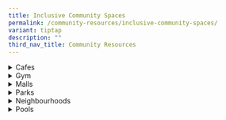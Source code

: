 ```yaml
---
title: Inclusive Community Spaces
permalink: /community-resources/inclusive-community-spaces/
variant: tiptap
description: ""
third_nav_title: Community Resources
---
```

<div data-type="detailGroup" class="isomer-accordion isomer-accordion-white">
<details class="isomer-details">
<summary>Cafes</summary>
<div data-type="detailsContent" class="isomer-details-content">
<table style="minWidth: 50px">
<colgroup>
<col>
<col>
</colgroup>
<tbody>
<tr>
<th rowspan="1" colspan="1">
<p>Organisation
<br>&amp; Contact Details</p>
</th>
<th rowspan="1" colspan="1">
<p>More Information</p>
</th>
</tr>
<tr>
<td rowspan="1" colspan="1">
<p><strong>Ci Yuan Community Centre</strong>
</p>
<p></p>
<p>Tel: 6385 4026 | 8128 3506</p>
</td>
<td rowspan="1" colspan="1">
<p>Through word of mouth, SOD Café is spacious for families to gather.</p>
<p></p>
<p>Mon - Sun: 10am - 6pm</p>
<p></p>
<p><em>Location: 51 Hougang Ave 9, #01-03 Ci Yuan Community Centre, S538776</em>
</p>
</td>
</tr>
<tr>
<td rowspan="1" colspan="1">
<p><strong><a href="https://crossingscafe.com.sg/about-us" rel="noopener nofollow" target="_blank">Crossings Cafe</a></strong>
<br>
<br>Tel: 6338 2669
<br>Email:
<br><a href="mailto:manager@crossingscafe.com.sg" rel="noopener noreferrer nofollow" target="_blank">manager@crossingscafe.com.sg</a>
</p>
</td>
<td rowspan="1" colspan="1">
<p>A social-enterprise that serves quality food at great prices.</p>
<p>Currently, interns of the cafe consist of students from Assumption Pathway
School and Bettr Barista.</p>
<p></p>
<p>Tues - Sun: 10:00am - 10:00pm</p>
<p></p>
<p><em>Location: Catholic Centre, 55 Waterloo Street, S187954</em>
</p>
</td>
</tr>
<tr>
<td rowspan="1" colspan="1">
<p><strong><a href="https://www.facebook.com/changchengfoodtastic/" rel="noopener nofollow" target="_blank">FoodTastic (Keat Hong)</a></strong>
</p>
<p></p>
<p>Tel: 6501 5285</p>
</td>
<td rowspan="1" colspan="1">
<p>Coffeeshop that has a self-ordering and paymentsystem, cashless payment
terminals.</p>
<p></p>
<p><em>Location: 818 Choa Chu Kang Avenue 1 #01-01, S680818</em>
</p>
</td>
</tr>
<tr>
<td rowspan="1" colspan="1">
<p><strong><a href="https://forewordcoffee.com/" rel="noopener nofollow" target="_blank">Foreword Coffee</a></strong>
</p>
<p></p>
<p>Tel: 8949 0142</p>
</td>
<td rowspan="1" colspan="1">
<p>A social enterprise cafe that provides employment opportunities for persons
with disabilities, special needs, and mental health conditions.</p>
<p></p>
<p>Mon - Fri: 8am - 5pm</p>
<p></p>
<p><em>Location: NUS | Mediacorp Campus | Temasek Shophouse | Esplanade Mall</em>
</p>
</td>
</tr>
<tr>
<td rowspan="1" colspan="1">
<p><strong><a href="https://www.joanbowen.com/" rel="noopener nofollow" target="_blank">Joan Bowen Cafe</a></strong>
</p>
<p></p>
<p>Tel: 6530 3628
<br>Email:
<br><a href="mailto:cafe@joanbowen.com" rel="noopener noreferrer nofollow" target="_blank">cafe@joanbowen.com</a>
</p>
</td>
<td rowspan="1" colspan="1">
<p>A cafe that was started by a parent who has a child with special needs.
The dishes are also hand cooked and prepared by persons with special needs.</p>
<p></p>
<p>Tues - Fri: 11:30am - 2:30pm
<br>Closed on Mon, Sat, and Sun</p>
<p></p>
<p><em>Location: 9 Jalan Wangi, S349354</em>
</p>
</td>
</tr>
<tr>
<td rowspan="1" colspan="1">
<p><strong><a href="https://www.facebook.com/cafemetta/" rel="noopener nofollow" target="_blank">Metta Cafe</a></strong>
</p>
<p></p>
<p>Tel: 6580 4624
<br>Email:
<br><a href="mailto:mettacafe@metta.org.sg" rel="noopener noreferrer nofollow" target="_blank">mettacafe@metta.org.sg</a>
</p>
</td>
<td rowspan="1" colspan="1">
<p>A bakery that provides employment and training for youths with special
needs.</p>
<p></p>
<p>Click <a href="https://shop.metta.org.sg/" rel="noopener nofollow" target="_blank">here</a> to
order cakes and pastries.
<br>Click <a href="https://shop.metta.org.sg/collections/donatemeal" rel="noopener nofollow" target="_blank">here</a> to
donate a meal/cake.</p>
<p></p>
<p>Mon - Sun: 7am - 5pm
<br>(Last order: 3:45pm)</p>
<p></p>
<p><em>Location: Metta Building Level 1, Metta Cafe, 32 Simei Street 1, S529950</em>
</p>
</td>
</tr>
<tr>
<td rowspan="1" colspan="1">
<p><strong><a href="https://www.mynonnas.com/" rel="noopener nofollow" target="_blank">My NoNNa’s</a></strong>
</p>
<p></p>
<p>Tel: 8188 8368
<br>Email:
<br><a href="mailto:geri@mynonnas.com" rel="noopener noreferrer nofollow" target="_blank">geri@mynonnas.com</a>
</p>
</td>
<td rowspan="1" colspan="1">
<p>A social enterprise that provides employment for persons with disabilities
and the elderly.</p>
<p></p>
<p>Currently, they also provide employment via My NoNNa's Match-and-Train
Program.</p>
<p></p>
<p><em>Locations: Upper Thomson | Canteens @ Catholic Junior College and Nanyang Girls High School</em>
</p>
</td>
</tr>
<tr>
<td rowspan="1" colspan="1">
<p><strong><a href="https://www.professorbrawn.com/about-us" rel="noopener nofollow" target="_blank">Professor Brawn Cafe</a></strong>
</p>
<p></p>
<p>Tel: 8321 2204 | 8129 4029</p>
</td>
<td rowspan="1" colspan="1">
<p>A social enterprise by Autism Resource Centre (Singapore), which provides
job and social integration opportunities to people with special needs and
the disadvantaged in society.</p>
<p></p>
<p>(Redhill) Mon - Sat: 11am - 9pm
<br>(AMK) Mon - Sat: 9am - 9pm</p>
<p></p>
<p><em>Location: Enabling Village @Redhill | Pathlight School @Ang Mo Kio</em>
</p>
</td>
</tr>
</tbody>
</table>
</div>
</details>
<details class="isomer-details">
<summary>Gym</summary>
<div data-type="detailsContent" class="isomer-details-content">
<p></p>
</div>
</details>
<details class="isomer-details">
<summary>Malls</summary>
<div data-type="detailsContent" class="isomer-details-content">
<p></p>
</div>
</details>
<details class="isomer-details">
<summary>Parks</summary>
<div data-type="detailsContent" class="isomer-details-content">
<p></p>
</div>
</details>
<details class="isomer-details">
<summary>Neighbourhoods</summary>
<div data-type="detailsContent" class="isomer-details-content">
<p></p>
</div>
</details>
<details class="isomer-details">
<summary>Pools</summary>
<div data-type="detailsContent" class="isomer-details-content">
<p></p>
</div>
</details>
</div>
<p></p>